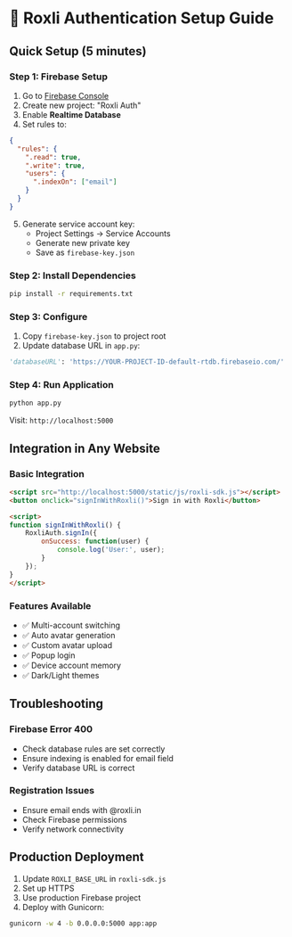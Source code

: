 # 🚀 Roxli Authentication Setup Guide

## Quick Setup (5 minutes)

### Step 1: Firebase Setup
1. Go to [Firebase Console](https://console.firebase.google.com/)
2. Create new project: "Roxli Auth"
3. Enable **Realtime Database**
4. Set rules to:
```json
{
  "rules": {
    ".read": true,
    ".write": true,
    "users": {
      ".indexOn": ["email"]
    }
  }
}
```
5. Generate service account key:
   - Project Settings → Service Accounts
   - Generate new private key
   - Save as `firebase-key.json`

### Step 2: Install Dependencies
```bash
pip install -r requirements.txt
```

### Step 3: Configure
1. Copy `firebase-key.json` to project root
2. Update database URL in `app.py`:
```python
'databaseURL': 'https://YOUR-PROJECT-ID-default-rtdb.firebaseio.com/'
```

### Step 4: Run Application
```bash
python app.py
```

Visit: `http://localhost:5000`

## Integration in Any Website

### Basic Integration
```html
<script src="http://localhost:5000/static/js/roxli-sdk.js"></script>
<button onclick="signInWithRoxli()">Sign in with Roxli</button>

<script>
function signInWithRoxli() {
    RoxliAuth.signIn({
        onSuccess: function(user) {
            console.log('User:', user);
        }
    });
}
</script>
```

### Features Available
- ✅ Multi-account switching
- ✅ Auto avatar generation
- ✅ Custom avatar upload
- ✅ Popup login
- ✅ Device account memory
- ✅ Dark/Light themes

## Troubleshooting

### Firebase Error 400
- Check database rules are set correctly
- Ensure indexing is enabled for email field
- Verify database URL is correct

### Registration Issues
- Ensure email ends with @roxli.in
- Check Firebase permissions
- Verify network connectivity

## Production Deployment
1. Update `ROXLI_BASE_URL` in `roxli-sdk.js`
2. Set up HTTPS
3. Use production Firebase project
4. Deploy with Gunicorn:
```bash
gunicorn -w 4 -b 0.0.0.0:5000 app:app
```